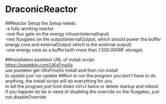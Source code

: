 # DraconicReactor
##Reactor Setup
the Setup needs: 
<br>-a fully working reactor 
<br>-one flux gate on the energy infuser(internalInput)
<br>-two fluxgates on the output(internalOutput, which should power the buffer energy core and externalOutput which is the external output)
<br>-one energy core as a buffer(with more than 1.500.000RF storage)

##Installation
pastebin URL of install script: https://pastebin.com/UKxFmqXx 
<br>use pastebin get UKxFmqXx install and then run install
<br>to update just run update
##Run
to run the program you don't have to do anything, the install script will do everything for you.
<br>to kill the program just hold down ctrl+t twice or delete startup and reboot
<br> if you happen do be in need of disabling the override on the fluxgates, just run disableOverride


